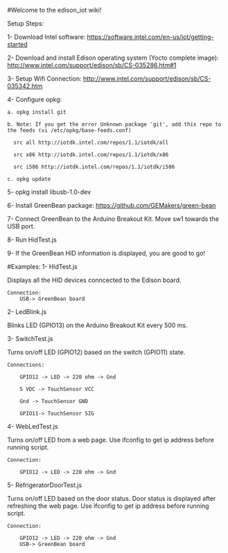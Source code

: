 #Welcome to the edison_iot wiki!

Setup Steps:

1- Download Intel software: https://software.intel.com/en-us/iot/getting-started

2- Download and install Edison operating system (Yocto complete image): http://www.intel.com/support/edison/sb/CS-035286.htm#1

3- Setup Wifi Connection: http://www.intel.com/support/edison/sb/CS-035342.htm

4- Configure opkg:

    a. opkg install git

    b. Note: If you get the error Unknown package 'git', add this repo to the feeds (vi /etc/opkg/base-feeds.conf)

      src all http://iotdk.intel.com/repos/1.1/iotdk/all

      src x86 http://iotdk.intel.com/repos/1.1/iotdk/x86

      src i586 http://iotdk.intel.com/repos/1.1/iotdk/i586
 
    c. opkg update
  
5- opkg install libusb-1.0-dev

6- Install GreenBean package: https://github.com/GEMakers/green-bean

7- Connect GreenBean to the Arduino Breakout Kit. Move sw1 towards the USB port.

8- Run HidTest.js

9- If the GreenBean HID information is displayed, you are good to go!

#Examples:
1- HidTest.js 

Displays all the HID devices conncected to the Edison board.

    Connection: 
        USB-> GreenBean board

2- LedBlink.js

Blinks LED (GPIO13) on the Arduino Breakout Kit every 500 ms.

3- SwitchTest.js

Turns on/off LED (GPIO12) based on the switch (GPIO11) state. 

    Connections: 

        GPIO12 -> LED -> 220 ohm -> Gnd
        
        5 VDC -> TouchSensor VCC
        
        Gnd -> TouchSensor GND
        
        GPIO11-> TouchSensor SIG

4- WebLedTest.js

Turns on/off LED from a web page. Use ifconfig to get ip address before running script.

    Connection: 

        GPIO12 -> LED -> 220 ohm -> Gnd

5- RefrigeratorDoorTest.js

Turns on/off LED based on the door status. Door status is displayed after refreshing the web page. Use ifconfig to get ip address before running script.

    Connection: 

        GPIO12 -> LED -> 220 ohm -> Gnd
        USB-> GreenBean board

